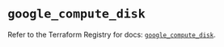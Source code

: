 # `google_compute_disk`

Refer to the Terraform Registry for docs: [`google_compute_disk`](https://registry.terraform.io/providers/hashicorp/google-beta/6.6.0/docs/resources/google_compute_disk).
